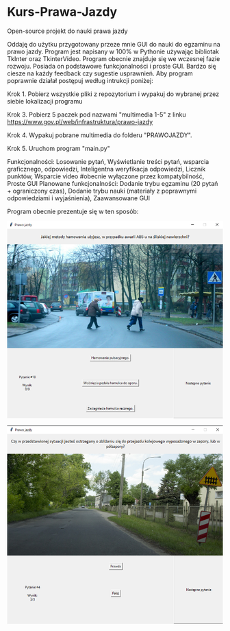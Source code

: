 # Kurs-Prawa-Jazdy
Open-source projekt do nauki prawa jazdy

Oddaję do użytku przygotowany przeze mnie GUI do nauki do egzaminu na prawo jazdy. Program jest napisany w 100% w Pythonie używając bibliotak TkInter oraz TkinterVideo. Program obecnie znajduje się we wczesnej fazie rozwoju. Posiada on podstawowe funkcjonalności i proste GUI. Bardzo się ciesze na każdy feedback czy sugestie usprawnień. Aby program poprawnie działał postępuj według intrukcji poniżej:


Krok 1.
Pobierz wszystkie pliki z repozytorium i wypakuj do wybranej przez siebie lokalizacji programu

Krok 3.
Pobierz 5 paczek pod nazwami "multimedia 1-5" z linku https://www.gov.pl/web/infrastruktura/prawo-jazdy

Krok 4.
Wypakuj pobrane multimedia do folderu "PRAWOJAZDY". 

Krok 5.
Uruchom program "main.py"




Funkcjonalności:
Losowanie pytań, Wyświetlanie treści pytań, wsparcia graficznego, odpowiedzi, Inteligentna weryfikacja odpowiedzi, Licznik punktów, Wsparcie video #obecnie wyłączone przez kompatybilność, Proste GUI
Planowane funkcjonalności:
Dodanie trybu egzaminu (20 pytań + ograniczony czas), Dodanie trybu nauki (materiały z poprawnymi odpowiedziami i wyjaśnienia), Zaawansowane GUI



Program obecnie prezentuje się w ten sposób:

![alt text](https://github.com/Gebiqs/Kurs-Prawa-Jazdy/blob/main/Podgl%C4%85d_3.png)

![alt text](https://github.com/Gebiqs/Kurs-Prawa-Jazdy/blob/main/Podgl%C4%85d_1.png)

